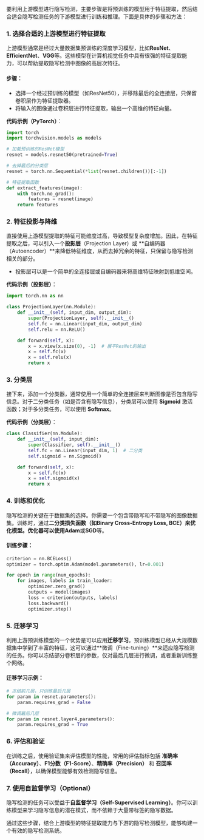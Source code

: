 要利用上游模型进行隐写检测，主要步骤是将预训练的模型用于特征提取，然后结合适合隐写检测任务的下游模型进行训练和推理。下面是具体的步骤和方法：

### 1. **选择合适的上游模型进行特征提取**
上游模型通常是经过大量数据集预训练的深度学习模型，比如**ResNet**、**EfficientNet**、**VGG**等。这些模型在计算机视觉任务中具有很强的特征提取能力，可以帮助提取隐写检测中图像的高层次特征。

#### 步骤：
- 选择一个经过预训练的模型（如ResNet50），并移除最后的全连接层，只保留卷积层作为特征提取器。
- 将输入的图像通过卷积层进行特征提取，输出一个高维的特征向量。

**代码示例（PyTorch）**：
```python
import torch
import torchvision.models as models

# 加载预训练的ResNet模型
resnet = models.resnet50(pretrained=True)

# 去掉最后的分类层
resnet = torch.nn.Sequential(*list(resnet.children())[:-1])

# 特征提取函数
def extract_features(image):
    with torch.no_grad():
        features = resnet(image)
    return features
```

### 2. **特征投影与降维**
直接使用上游模型提取的特征可能维度过高，导致模型复杂度增加。因此，在特征提取之后，可以引入一个**投影层**（Projection Layer）或 **自编码器（Autoencoder）**来降低特征维度，从而去掉冗余的特征，只保留与隐写检测相关的部分。

- 投影层可以是一个简单的全连接层或自编码器来将高维特征映射到低维空间。

**代码示例（投影层）**：
```python
import torch.nn as nn

class ProjectionLayer(nn.Module):
    def __init__(self, input_dim, output_dim):
        super(ProjectionLayer, self).__init__()
        self.fc = nn.Linear(input_dim, output_dim)
        self.relu = nn.ReLU()

    def forward(self, x):
        x = x.view(x.size(0), -1)  # 展平ResNet的输出
        x = self.fc(x)
        x = self.relu(x)
        return x
```

### 3. **分类层**
接下来，添加一个分类器，通常使用一个简单的全连接层来判断图像是否包含隐写信息。对于二分类任务（如是否含有隐写信息），分类层可以使用 **Sigmoid** 激活函数；对于多分类任务，可以使用 **Softmax**。

**代码示例（分类层）**：
```python
class Classifier(nn.Module):
    def __init__(self, input_dim):
        super(Classifier, self).__init__()
        self.fc = nn.Linear(input_dim, 1)  # 二分类
        self.sigmoid = nn.Sigmoid()

    def forward(self, x):
        x = self.fc(x)
        x = self.sigmoid(x)
        return x
```

### 4. **训练和优化**
隐写检测的关键在于数据集的选择。你需要一个包含带隐写和不带隐写的图像数据集。训练时，通过**二分类损失函数（如Binary Cross-Entropy Loss, BCE）**来优化模型。优化器可以使用**Adam**或**SGD**等。

#### 训练步骤：
```python
criterion = nn.BCELoss()
optimizer = torch.optim.Adam(model.parameters(), lr=0.001)

for epoch in range(num_epochs):
    for images, labels in train_loader:
        optimizer.zero_grad()
        outputs = model(images)
        loss = criterion(outputs, labels)
        loss.backward()
        optimizer.step()
```

### 5. **迁移学习**
利用上游预训练模型的一个优势是可以应用**迁移学习**。预训练模型已经从大规模数据集中学到了丰富的特征，这可以通过**微调（Fine-tuning）**来适应隐写检测的任务。你可以冻结部分卷积层的参数，仅对最后几层进行微调，或者重新训练整个网络。

#### 迁移学习示例：
```python
# 冻结前几层，只训练最后几层
for param in resnet.parameters():
    param.requires_grad = False

# 微调最后几层
for param in resnet.layer4.parameters():
    param.requires_grad = True
```

### 6. **评估和验证**
在训练之后，使用验证集来评估模型的性能，常用的评估指标包括 **准确率（Accuracy）**、**F1分数（F1-Score）**、**精确率（Precision）** 和 **召回率（Recall）**，以确保模型能够有效检测隐写信息。

### 7. **使用自监督学习（Optional）**
隐写检测的任务可以受益于**自监督学习（Self-Supervised Learning）**。你可以训练模型来学习隐写信息的潜在模式，而不依赖于大量带标签的隐写数据。

通过这些步骤，结合上游模型的特征提取能力与下游的隐写检测模型，能够构建一个有效的隐写检测系统。

